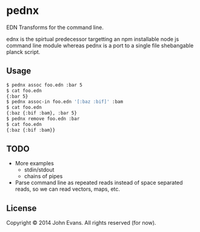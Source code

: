 # pednx

EDN Transforms for the command line.

ednx is the spirtual predecessor targetting an npm installable node js command
line module whereas pednx is a port to a single file shebangable planck script.

## Usage

```bash
$ pednx assoc foo.edn :bar 5
$ cat foo.edn
{:bar 5}
$ pednx assoc-in foo.edn '[:baz :bif]' :bam
$ cat foo.edn
{:baz {:bif :bam}, :bar 5}
$ pednx remove foo.edn :bar
$ cat foo.edn
{:baz {:bif :bam}}
```

## TODO

- More examples
  - stdin/stdout
  - chains of pipes
- Parse command line as repeated reads instead of space separated reads, so we
  can read vectors, maps, etc.

## License

Copyright © 2014 John Evans.  All rights reserved (for now).
